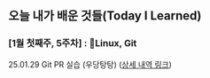 ## 오늘 내가 배운 것들(Today I Learned)

### [1월 첫째주, 5주차] : Linux, Git

25.01.29 Git PR 실습 (우당탕탕) ([상세 내역 링크](https://github.com/100-hours-a-week/mello-til/blob/main/Jan/2025-01-29.md))
